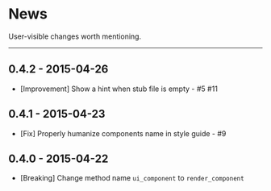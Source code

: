 # News

User-visible changes worth mentioning.

---

## 0.4.2 - 2015-04-26
- [Improvement] Show a hint when stub file is empty  - #5 #11

## 0.4.1 - 2015-04-23
- [Fix] Properly humanize components name in style guide - #9

## 0.4.0 - 2015-04-22
- [Breaking] Change method name `ui_component` to `render_component`
